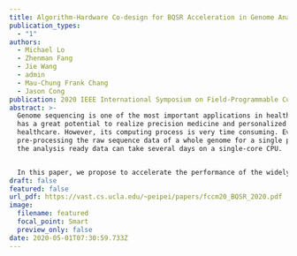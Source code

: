 ```yaml
---
title: Algorithm-Hardware Co-design for BQSR Acceleration in Genome Analysis ToolKit
publication_types:
  - "1"
authors:
  - Michael Lo
  - Zhenman Fang
  - Jie Wang
  - admin
  - Mau-Chung Frank Chang
  - Jason Cong
publication: 2020 IEEE International Symposium on Field-Programmable Custom Computing Machines (FCCM'20)
abstract: >-
  Genome sequencing is one of the most important applications in healthcare and
  has a great potential to realize precision medicine and personalized
  healthcare. However, its computing process is very time consuming. Even
  pre-processing the raw sequence data of a whole genome for a single person to
  the analysis ready data can take several days on a single-core CPU.


  In this paper, we propose to accelerate the performance of the widely used Genome Analysis ToolKit (GATK) using FPGAs. More specifically, we focus on the algorithm and hardware codesign for the Base Quality Score Re-calibration (BQSR) step in GATK, which is an important and time-consuming step to correct systematic errors made by a sequencing machine. Prior studies did not consider hardware acceleration for BQSR because it requires a large amount of memory with random access and has a lot of control flow. To address these challenges, we first adapt the algorithm to resolve the random memory access conflicts to achieve a fully pipelined accelerator design and reduce its dataset size. Second, we leverage the newly introduced large-capacity UltraRAM (URAM) in Xilinx UltraScale+ FPGAs to buffer BQSR’s large dataset on chip, and further optimize its operating frequency. Finally, we also explore the coarse-grained pipeline and parallelism to improve the overall performance of the BQSR accelerator. Compared to the latest software implementation of GATK 4.1 running on single-thread and 56-thread CPUs (14nm Xeon E5-2680 v4), our FPGA accelerator running on Xilinx 16nm UltraScale+ VCU1525 board achieves up to 40.7x and 8.5x speedups, respectively.
draft: false
featured: false
url_pdf: https://vast.cs.ucla.edu/~peipei/papers/fccm20_BQSR_2020.pdf
image:
  filename: featured
  focal_point: Smart
  preview_only: false
date: 2020-05-01T07:30:59.733Z
---
```

